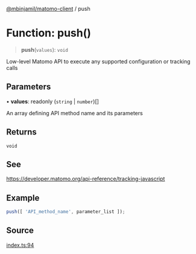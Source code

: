 [@mbinjamil/matomo-client](../README.md) / push

# Function: push()

> **push**(`values`): `void`

Low-level Matomo API to execute any supported configuration or tracking calls

## Parameters

• **values**: readonly (`string` \| `number`)[]

An array defining API method name and its parameters

## Returns

`void`

## See

https://developer.matomo.org/api-reference/tracking-javascript

## Example

```ts
push([ 'API_method_name', parameter_list ]);
```

## Source

[index.ts:94](https://github.com/binjamil/matomo-client/blob/b4505de54b50c9fbd5eed98005227d63fa764d63/src/index.ts#L94)
